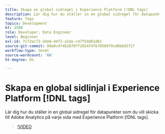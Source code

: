 ```yaml
---
title: Skapa en global sidregel i Experience Platform [!DNL tags]
description: Lär dig hur du ställer in en global sidregel för datapunkter som du vill skicka till Adobe Analytics på varje sida med Experience Platform [!DNL tags].
feature: Tags
topics: Development
kt: 3588
role: Developer, Data Engineer
level: Beginner
exl-id: 7c72ec72-3de8-4472-a1de-c47f54d61d61
source-git-commit: 00a8c4f4b28707f2854f4fb7050979cd8bbd5f27
workflow-type: tm+mt
source-wordcount: '66'
ht-degree: 0%

---
```


# Skapa en global sidlinjal i Experience Platform [!DNL tags]

Lär dig hur du ställer in en global sidregel för datapunkter som du vill skicka till Adobe Analytics på varje sida med Experience Platform [!DNL tags].

>[!VIDEO](https://video.tv.adobe.com/v/3443017/?quality=12&learn=on&captions=swe)
